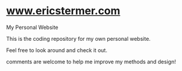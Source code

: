 # www.ericstermer.com
My Personal Website

This is the coding repository for my own personal website.

Feel free to look around and check it out.

comments are welcome to help me improve my methods and design!

